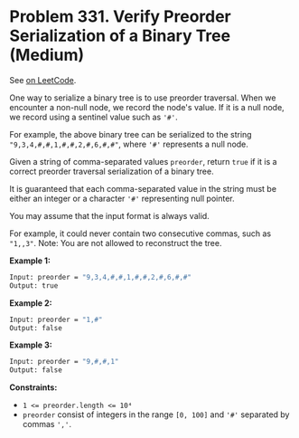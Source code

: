 Problem 331. Verify Preorder Serialization of a Binary Tree (Medium)
====================================================================

See [on LeetCode](https://leetcode.com/problems/verify-preorder-serialization-of-a-binary-tree/).

One way to serialize a binary tree is to use preorder traversal. When we encounter a non-null node, we record the node's value. If it is a null node, we record using a sentinel value such as `'#'`.

For example, the above binary tree can be serialized to the string `"9,3,4,#,#,1,#,#,2,#,6,#,#"`, where `'#'` represents a null node.

Given a string of comma-separated values `preorder`, return `true` if it is a correct preorder traversal serialization of a binary tree.

It is guaranteed that each comma-separated value in the string must be either an integer or a character `'#'` representing null pointer.

You may assume that the input format is always valid.

For example, it could never contain two consecutive commas, such as `"1,,3"`.
Note: You are not allowed to reconstruct the tree.

**Example 1:**

```bash
Input: preorder = "9,3,4,#,#,1,#,#,2,#,6,#,#"
Output: true
```

**Example 2:**

```bash
Input: preorder = "1,#"
Output: false
```

**Example 3:**

```bash
Input: preorder = "9,#,#,1"
Output: false
```

**Constraints:**

* `1 <= preorder.length <= 10⁴`
* `preorder` consist of integers in the range `[0, 100]` and `'#'` separated by commas `','`.
